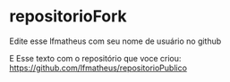 # repositorioFork

Edite esse lfmatheus com seu nome de usuário no github


E Esse texto com o repositório que voce criou: https://github.com/lfmatheus/repositorioPublico

